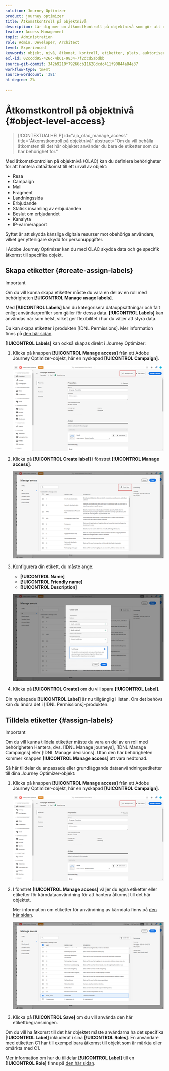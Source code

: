 ```yaml
---
solution: Journey Optimizer
product: journey optimizer
title: Åtkomstkontroll på objektnivå
description: Lär dig mer om åtkomstkontroll på objektnivå som gör att du kan definiera behörigheter för att hantera dataåtkomst till ett urval objekt
feature: Access Management
topic: Administration
role: Admin, Developer, Architect
level: Experienced
keywords: objekt, nivå, åtkomst, kontroll, etiketter, plats, auktorisering
exl-id: 02ccdd95-426c-4b61-9834-7f2dcd5abdbb
source-git-commit: 342b9210f79266cb11628dcdc411f90844a84e37
workflow-type: tm+mt
source-wordcount: '381'
ht-degree: 2%

---
```


# Åtkomstkontroll på objektnivå {#object-level-access}

>[!CONTEXTUALHELP]
>id="ajo_olac_manage_access"
>title="Åtkomstkontroll på objektnivå"
>abstract="Om du vill behålla åtkomsten till det här objektet använder du bara de etiketter som du har behörighet för."

Med åtkomstkontrollen på objektnivå (OLAC) kan du definiera behörigheter för att hantera dataåtkomst till ett urval av objekt:

* Resa
* Campaign
* Mall
* Fragment
* Landningssida
* Erbjudande
* Statisk insamling av erbjudanden
* Beslut om erbjudandet
* Kanalyta
* IP-värmerapport

Syftet är att skydda känsliga digitala resurser mot obehöriga användare, vilket ger ytterligare skydd för personuppgifter.

I Adobe Journey Optimizer kan du med OLAC skydda data och ge specifik åtkomst till specifika objekt.

## Skapa etiketter {#create-assign-labels}

>[!IMPORTANT]
>
>Om du vill kunna skapa etiketter måste du vara en del av en roll med behörigheten **[!UICONTROL Manage usage labels]**.

Med **[!UICONTROL Labels]** kan du kategorisera datauppsättningar och fält enligt användarprofiler som gäller för dessa data. **[!UICONTROL Labels]** kan användas när som helst, vilket ger flexibilitet i hur du väljer att styra data.

Du kan skapa etiketter i produkten [!DNL Permissions]. Mer information finns på [den här sidan](https://experienceleague.adobe.com/docs/experience-platform/access-control/abac/permissions-ui/labels.html).

**[!UICONTROL Labels]** kan också skapas direkt i Journey Optimizer:

1. Klicka på knappen **[!UICONTROL Manage access]** från ett Adobe Journey Optimizer-objekt, här en nyskapad **[!UICONTROL Campaign]**.

   ![](assets/olac_1.png)

1. Klicka på **[!UICONTROL Create label]** i fönstret **[!UICONTROL Manage access]**.

   ![](assets/olac_2.png)

1. Konfigurera din etikett, du måste ange:
   * **[!UICONTROL Name]**
   * **[!UICONTROL Friendly name]**
   * **[!UICONTROL Description]**

   ![](assets/olac_3.png)

1. Klicka på **[!UICONTROL Create]** om du vill spara **[!UICONTROL Label]**.

Din nyskapade **[!UICONTROL Label]** är nu tillgänglig i listan. Om det behövs kan du ändra det i [!DNL Permissions]-produkten.

## Tilldela etiketter {#assign-labels}

>[!IMPORTANT]
>
>Om du vill kunna tilldela etiketter måste du vara en del av en roll med behörigheten Hantera, dvs. [!DNL Manage journeys], [!DNL Manage Campaigns] eller [!DNL Manage decisions]. Utan den här behörigheten kommer knappen **[!UICONTROL Manage access]** att vara nedtonad.

Så här tilldelar du anpassade eller grundläggande dataanvändningsetiketter till dina Journey Optimizer-objekt:

1. Klicka på knappen **[!UICONTROL Manage access]** från ett Adobe Journey Optimizer-objekt, här en nyskapad **[!UICONTROL Campaign]**.

   ![](assets/olac_1.png)

1. I fönstret **[!UICONTROL Manage access]** väljer du egna etiketter eller etiketter för kärndataanvändning för att hantera åtkomst till det här objektet.

   Mer information om etiketter för användning av kärndata finns på [den här sidan](https://experienceleague.adobe.com/docs/experience-platform/data-governance/labels/reference.html).

   ![](assets/olac_4.png)

1. Klicka på **[!UICONTROL Save]** om du vill använda den här etikettbegränsningen.

Om du vill ha åtkomst till det här objektet måste användarna ha det specifika **[!UICONTROL Label]** inkluderat i sina **[!UICONTROL Roles]**.
En användare med etiketten C1 har till exempel bara åtkomst till objekt som är märkta eller omärkta med C1.

Mer information om hur du tilldelar **[!UICONTROL Label]** till en **[!UICONTROL Role]** finns på [den här sidan](https://experienceleague.adobe.com/docs/experience-platform/access-control/abac/permissions-ui/permissions.html#manage-labels-for-a-role).